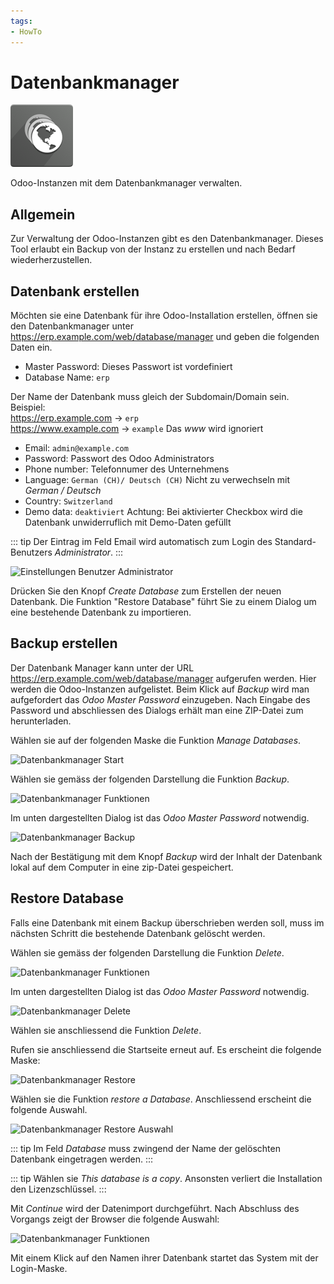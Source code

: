 ```yaml
---
tags:
- HowTo
---
```

# Datenbankmanager
![icons_odoo_website_version](assets/icons_odoo_website_version.png)

Odoo-Instanzen mit dem Datenbankmanager verwalten.

## Allgemein

Zur Verwaltung der Odoo-Instanzen gibt es den Datenbankmanager. Dieses Tool erlaubt ein Backup von der Instanz zu erstellen und nach Bedarf wiederherzustellen.

## Datenbank erstellen

Möchten sie eine Datenbank für ihre Odoo-Installation erstellen, öffnen sie den Datenbankmanager unter https://erp.example.com/web/database/manager und geben die folgenden Daten ein.

* Master Password: Dieses Passwort ist vordefiniert
* Database Name: `erp`

Der Name der Datenbank muss gleich der Subdomain/Domain sein. Beispiel:  
https://erp.example.com -> `erp`  
https://www.example.com -> `example`  Das *www* wird ignoriert

* Email: `admin@example.com`
* Password: Passwort des Odoo Administrators
* Phone number: Telefonnumer des Unternehmens
* Language: `German (CH)/ Deutsch (CH)` Nicht zu verwechseln mit *German / Deutsch*
* Country: `Switzerland`
* Demo data: `deaktiviert` Achtung: Bei aktivierter Checkbox wird die Datenbank unwiderruflich mit Demo-Daten gefüllt

::: tip
Der Eintrag im Feld Email wird automatisch zum Login des Standard-Benutzers *Administrator*.
:::

![Einstellungen Benutzer Administrator](assets/Einstellungen%20Benutzer%20Administrator.png)

Drücken Sie den Knopf *Create Database* zum Erstellen der neuen Datenbank.
Die Funktion "Restore Database" führt Sie zu einem Dialog um eine bestehende Datenbank zu importieren.

## Backup erstellen

Der Datenbank Manager kann unter der URL https://erp.example.com/web/database/manager aufgerufen werden. Hier werden die Odoo-Instanzen aufgelistet. Beim Klick auf *Backup* wird man aufgefordert das *Odoo Master Password* einzugeben. Nach Eingabe des Password und abschliessen des Dialogs erhält man eine ZIP-Datei zum herunterladen.

Wählen sie auf der folgenden Maske die Funktion *Manage Databases*.

![Datenbankmanager Start](assets/Datenbankmanager%20Start.png)

Wählen sie gemäss der folgenden Darstellung die Funktion *Backup*.

![Datenbankmanager Funktionen](assets/Datenbankmanager%20Funktionen.png)

Im unten dargestellten Dialog ist das *Odoo Master Password* notwendig.

![Datenbankmanager Backup](assets/Datenbankmanager%20Backup.png)

Nach der Bestätigung mit dem Knopf *Backup* wird der Inhalt der Datenbank lokal auf dem Computer in eine zip-Datei gespeichert.

## Restore Database

Falls eine Datenbank mit einem Backup überschrieben werden soll, muss im nächsten Schritt die bestehende Datenbank gelöscht werden.

Wählen sie gemäss der folgenden Darstellung die Funktion *Delete*.

![Datenbankmanager Funktionen](assets/Datenbankmanager%20Funktionen.png)

Im unten dargestellten Dialog ist das *Odoo Master Password* notwendig.

![Datenbankmanager Delete](assets/Datenbankmanager%20Delete.png)

Wählen sie anschliessend die Funktion *Delete*.

Rufen sie anschliessend die Startseite erneut auf. Es erscheint die folgende Maske:

![Datenbankmanager Restore](assets/Datenbankmanager%20Restore.png)

Wählen sie die Funktion *restore a Database*. Anschliessend erscheint die folgende Auswahl.

![Datenbankmanager Restore Auswahl](assets/Datenbankmanager%20Restore%20Auswahl.png)

::: tip
Im Feld *Database* muss zwingend der Name der gelöschten Datenbank eingetragen werden.
:::

::: tip
Wählen sie *This database is a copy*. Ansonsten verliert die Installation den Lizenzschlüssel.
:::

Mit *Continue* wird der Datenimport durchgeführt. Nach Abschluss des Vorgangs zeigt der Browser die folgende Auswahl:

![Datenbankmanager Funktionen](assets/Datenbankmanager%20Funktionen.png)

Mit einem Klick auf den Namen ihrer Datenbank startet das System mit der Login-Maske.
